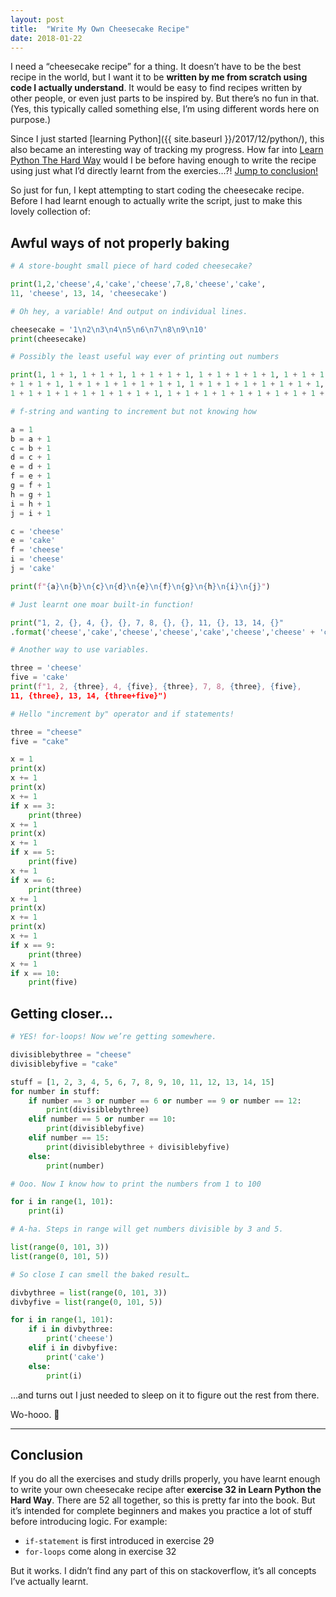 ```yaml
---
layout: post
title:  "Write My Own Cheesecake Recipe"
date: 2018-01-22
---
```


I need a “cheesecake recipe” for a thing. It doesn’t have to be the best recipe in the world, but I want it to be **written by me from scratch using code I actually understand**. It would be easy to find recipes written by other people, or even just parts to be inspired by. But there’s no fun in that. (Yes, this typically called something else, I’m using different words here on purpose.)

Since I just started [learning Python]({{ site.baseurl }}/2017/12/python/), this also became an interesting way of tracking my progress. How far into [Learn Python The Hard Way](https://learncodethehardway.org/python/) would I be before having enough to write the recipe using just what I’d directly learnt from the exercies…?! [Jump to conclusion!](#conclusion)

So just for fun, I kept attempting to start coding the cheesecake recipe. Before I had learnt enough to actually write the script, just to make this lovely collection of:

## Awful ways of not properly baking

```python
# A store-bought small piece of hard coded cheesecake?

print(1,2,'cheese',4,'cake','cheese',7,8,'cheese','cake',
11, 'cheese', 13, 14, 'cheesecake')
```

```python
# Oh hey, a variable! And output on individual lines.

cheesecake = '1\n2\n3\n4\n5\n6\n7\n8\n9\n10'
print(cheesecake)
```

```python
# Possibly the least useful way ever of printing out numbers

print(1, 1 + 1, 1 + 1 + 1, 1 + 1 + 1 + 1, 1 + 1 + 1 + 1 + 1, 1 + 1 + 1
+ 1 + 1 + 1, 1 + 1 + 1 + 1 + 1 + 1 + 1, 1 + 1 + 1 + 1 + 1 + 1 + 1 + 1,
1 + 1 + 1 + 1 + 1 + 1 + 1 + 1 + 1, 1 + 1 + 1 + 1 + 1 + 1 + 1 + 1 + 1 + 1)
```

```python
# f-string and wanting to increment but not knowing how

a = 1
b = a + 1
c = b + 1
d = c + 1
e = d + 1
f = e + 1
g = f + 1
h = g + 1
i = h + 1
j = i + 1

c = 'cheese'
e = 'cake'
f = 'cheese'
i = 'cheese'
j = 'cake'

print(f"{a}\n{b}\n{c}\n{d}\n{e}\n{f}\n{g}\n{h}\n{i}\n{j}")
```

```python
# Just learnt one moar built-in function!

print("1, 2, {}, 4, {}, {}, 7, 8, {}, {}, 11, {}, 13, 14, {}"
.format('cheese','cake','cheese','cheese','cake','cheese','cheese' + 'cake'))
```

```python
# Another way to use variables.

three = 'cheese'
five = 'cake'
print(f"1, 2, {three}, 4, {five}, {three}, 7, 8, {three}, {five},
11, {three}, 13, 14, {three+five}")
```

```python
# Hello "increment by" operator and if statements!

three = "cheese"
five = "cake"

x = 1
print(x)
x += 1
print(x)
x += 1
if x == 3:
    print(three)
x += 1
print(x)
x += 1
if x == 5:
    print(five)
x += 1
if x == 6:
    print(three)
x += 1
print(x)
x += 1
print(x)
x += 1
if x == 9:
    print(three)
x += 1
if x == 10:
    print(five)
```

## Getting closer…

```python
# YES! for-loops! Now we’re getting somewhere.

divisiblebythree = "cheese"
divisiblebyfive = "cake"

stuff = [1, 2, 3, 4, 5, 6, 7, 8, 9, 10, 11, 12, 13, 14, 15]
for number in stuff:
    if number == 3 or number == 6 or number == 9 or number == 12:
        print(divisiblebythree)
    elif number == 5 or number == 10:
        print(divisiblebyfive)
    elif number == 15:
        print(divisiblebythree + divisiblebyfive)
    else:
        print(number)
```

```python
# Ooo. Now I know how to print the numbers from 1 to 100

for i in range(1, 101):
    print(i)
```

```python
# A-ha. Steps in range will get numbers divisible by 3 and 5.

list(range(0, 101, 3))
list(range(0, 101, 5))
```

```python
# So close I can smell the baked result…

divbythree = list(range(0, 101, 3))
divbyfive = list(range(0, 101, 5))

for i in range(1, 101):
    if i in divbythree:
        print('cheese')
    elif i in divbyfive:
        print('cake')
    else:
        print(i)
```

…and turns out I just needed to sleep on it to figure out the rest from there.

Wo-hooo. 🎉

---

## Conclusion

If you do all the exercises and study drills properly, you have learnt enough to write your own cheesecake recipe after **exercise 32 in Learn Python the Hard Way**. There are 52 all together, so this is pretty far into the book. But it’s intended for complete beginners and makes you practice a lot of stuff before introducing logic. For example:
* `if-statement` is first introduced in exercise 29
* `for-loops` come along in exercise 32

But it works. I didn’t find any part of this on stackoverflow, it’s all concepts I’ve actually learnt.
